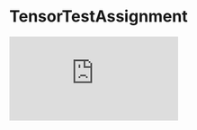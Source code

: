 # TensorTestAssignment
![УК - тестовое задание (автотестирование), 3 кат new.pdf](https://github.com/Meanvile/TensorTestAssignment/blob/main/УК%20-%20тестовое%20задание%20(автотестирование)%2C%203%20кат%20new.pdf)

